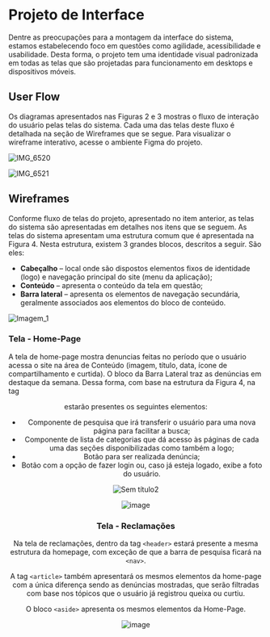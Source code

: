 
# Projeto de Interface

Dentre as preocupações para a montagem da interface do sistema, estamos estabelecendo foco em questões como agilidade, acessibilidade e usabilidade. Desta forma, o projeto tem uma identidade visual padronizada em todas as telas que são projetadas para funcionamento em desktops e dispositivos móveis.

## User Flow

Os diagramas apresentados nas Figuras 2 e 3 mostras o fluxo de interação do usuário pelas telas do sistema. Cada uma das telas deste fluxo é detalhada na seção de Wireframes que se segue. Para visualizar o wireframe interativo, acesse o ambiente Figma do projeto.

![IMG_6520](https://user-images.githubusercontent.com/94881508/194716104-bf137c86-d3fd-4879-9380-c732f80823b6.JPG)

![IMG_6521](https://user-images.githubusercontent.com/94881508/194716106-66e55038-bca6-487c-b3d3-dec63a22c1dc.JPG)

## Wireframes

Conforme fluxo de telas do projeto, apresentado no item anterior, as telas do sistema são apresentadas em detalhes nos itens que se seguem. As telas do sistema apresentam uma estrutura comum que é apresentada na Figura 4. Nesta estrutura, existem 3 grandes blocos, descritos a seguir. São eles:
- **Cabeçalho** – local onde são dispostos elementos fixos de identidade (logo) e navegação principal do site (menu da aplicação);
- **Conteúdo** – apresenta o conteúdo da tela em questão;
-	**Barra lateral** – apresenta os elementos de navegação secundária, geralmente associados aos elementos do bloco de conteúdo.

![Imagem_1](https://user-images.githubusercontent.com/94881508/194716298-f1338945-0674-419e-b981-f73af784fec7.png)

### Tela - Home-Page

A tela de home-page mostra denuncias feitas no período que o usuário acessa o site na área de Conteúdo (imagem, título, data, ícone de compartilhamento e curtida). O bloco da Barra Lateral traz as denúncias em destaque da semana.
Dessa forma, com base na estrutura da Figura 4, na tag <header> estarão presentes os seguintes elementos:
-	Componente de pesquisa que irá transferir o usuário para uma nova página para facilitar a busca;
-	Componente de lista de categorias que dá acesso às páginas de cada uma das seções disponibilizadas como também a logo;
-	Botão para ser realizada denúncia;
-	Botão com a opção de fazer login ou, caso já esteja logado, exibe a foto do usuário.
 
 ![Sem título2](https://user-images.githubusercontent.com/94881508/194716399-796124b9-fdef-452b-ada3-2225fcb33abe.png)
 
 ![image](https://user-images.githubusercontent.com/94881508/194716425-6bee1c44-b638-4dfd-961a-19c397cad2d3.png)

### Tela - Reclamações
 
Na tela de reclamações, dentro da tag `<header>` estará presente a mesma estrutura da homepage, com exceção de que a barra de pesquisa ficará na `<nav>`.
 
A tag `<article>` também apresentará os mesmos elementos da home-page com a única diferença sendo as denúncias mostradas, que serão filtradas com base nos tópicos que o usuário já registrou queixa ou curtiu.
 
O bloco `<aside>` apresenta os mesmos elementos da Home-Page.

 ![image](https://user-images.githubusercontent.com/94881508/194716474-5b90cc37-4d1e-4043-9a8c-633cd4c8adfb.png)
